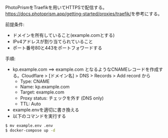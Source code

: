 PhotoPrismをTraefikを用いてHTTPSで配信する。<https://docs.photoprism.app/getting-started/proxies/traefik/>を参考にする。

前提条件:
* ドメインを所有していること(example.comとする)
* IPv4アドレスが割り当てられていること
* ポート番号80と443をポートフォワードする

手順:
* kp.example.com ==> example.com となるようなCNAMEレコードを作成する。Cloudflare > [ドメイン名] > DNS > Records > Add record から
  * Type: CNAME
  * Name: kp.example.com
  * Target: example.com
  * Proxy status: チェックを外す (DNS only)
  * TTL: Auto
* example.envを適切に書き換える
* 以下のコマンドを実行する

```sh
$ mv example.env .env
$ docker-compose up -d
```
